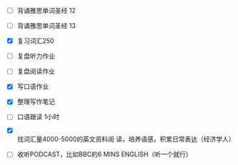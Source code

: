 - [ ] 背诵雅思单词圣经 12
- [ ] 背诵雅思单词圣经 13
- [x] 复习词汇250
- [ ] 复盘听力作业
- [ ] 复盘阅读作业
- [x] 写口语作业
- [x] 整理写作笔记
- [ ] 口语跟读 1小时
- [x] 找词汇量4000-5000的英文资料阅
  读，培养语感，积累日常表达（经济学人）
- [ ] 收听PODCAST，比如BBC的6 MINS
  ENGLISH（听一个就行）


